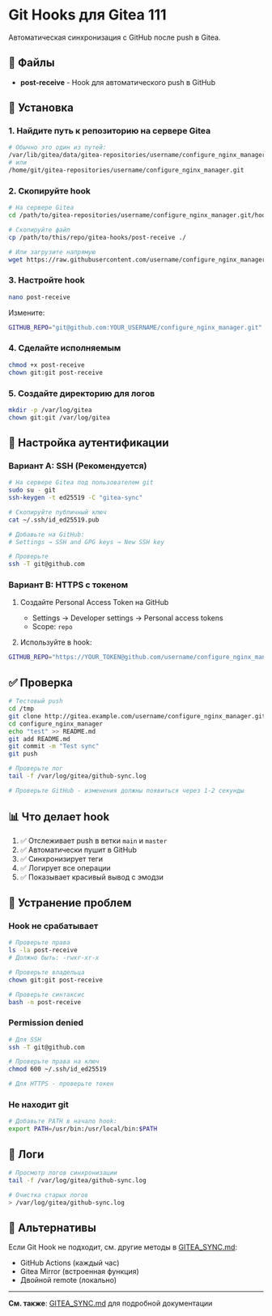 # Git Hooks для Gitea 111

Автоматическая синхронизация с GitHub после push в Gitea.

## 📁 Файлы

- **post-receive** - Hook для автоматического push в GitHub

## 🚀 Установка

### 1. Найдите путь к репозиторию на сервере Gitea

```bash
# Обычно это один из путей:
/var/lib/gitea/data/gitea-repositories/username/configure_nginx_manager.git
# или
/home/git/gitea-repositories/username/configure_nginx_manager.git
```

### 2. Скопируйте hook

```bash
# На сервере Gitea
cd /path/to/gitea-repositories/username/configure_nginx_manager.git/hooks/

# Скопируйте файл
cp /path/to/this/repo/gitea-hooks/post-receive ./

# Или загрузите напрямую
wget https://raw.githubusercontent.com/username/configure_nginx_manager/main/gitea-hooks/post-receive
```

### 3. Настройте hook

```bash
nano post-receive
```

Измените:
```bash
GITHUB_REPO="git@github.com:YOUR_USERNAME/configure_nginx_manager.git"
```

### 4. Сделайте исполняемым

```bash
chmod +x post-receive
chown git:git post-receive
```

### 5. Создайте директорию для логов

```bash
mkdir -p /var/log/gitea
chown git:git /var/log/gitea
```

## 🔑 Настройка аутентификации

### Вариант A: SSH (Рекомендуется)

```bash
# На сервере Gitea под пользователем git
sudo su - git
ssh-keygen -t ed25519 -C "gitea-sync"

# Скопируйте публичный ключ
cat ~/.ssh/id_ed25519.pub

# Добавьте на GitHub:
# Settings → SSH and GPG keys → New SSH key

# Проверьте
ssh -T git@github.com
```

### Вариант B: HTTPS с токеном

1. Создайте Personal Access Token на GitHub
   - Settings → Developer settings → Personal access tokens
   - Scope: `repo`

2. Используйте в hook:
```bash
GITHUB_REPO="https://YOUR_TOKEN@github.com/username/configure_nginx_manager.git"
```

## ✅ Проверка

```bash
# Тестовый push
cd /tmp
git clone http://gitea.example.com/username/configure_nginx_manager.git
cd configure_nginx_manager
echo "test" >> README.md
git add README.md
git commit -m "Test sync"
git push

# Проверьте лог
tail -f /var/log/gitea/github-sync.log

# Проверьте GitHub - изменения должны появиться через 1-2 секунды
```

## 📊 Что делает hook

1. ✅ Отслеживает push в ветки `main` и `master`
2. ✅ Автоматически пушит в GitHub
3. ✅ Синхронизирует теги
4. ✅ Логирует все операции
5. ✅ Показывает красивый вывод с эмодзи

## 🐛 Устранение проблем

### Hook не срабатывает

```bash
# Проверьте права
ls -la post-receive
# Должно быть: -rwxr-xr-x

# Проверьте владельца
chown git:git post-receive

# Проверьте синтаксис
bash -n post-receive
```

### Permission denied

```bash
# Для SSH
ssh -T git@github.com

# Проверьте права на ключ
chmod 600 ~/.ssh/id_ed25519

# Для HTTPS - проверьте токен
```

### Не находит git

```bash
# Добавьте PATH в начало hook:
export PATH=/usr/bin:/usr/local/bin:$PATH
```

## 📝 Логи

```bash
# Просмотр логов синхронизации
tail -f /var/log/gitea/github-sync.log

# Очистка старых логов
> /var/log/gitea/github-sync.log
```

## 🔄 Альтернативы

Если Git Hook не подходит, см. другие методы в [GITEA_SYNC.md](../GITEA_SYNC.md):
- GitHub Actions (каждый час)
- Gitea Mirror (встроенная функция)
- Двойной remote (локально)

---

**См. также**: [GITEA_SYNC.md](../GITEA_SYNC.md) для подробной документации
